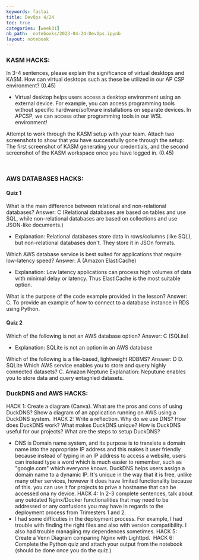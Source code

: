 ```yaml
---
keywords: fastai
title: DevOps 4/24
toc: true
categories: [week31]
nb_path: _notebooks/2023-04-24-DevOps.ipynb
layout: notebook
---
```


<!--
#################################################
### THIS FILE WAS AUTOGENERATED! DO NOT EDIT! ###
#################################################
# file to edit: _notebooks/2023-04-24-DevOps.ipynb
-->

<div class="container" id="notebook-container">
        
<div class="cell border-box-sizing text_cell rendered"><div class="inner_cell">
<div class="text_cell_render border-box-sizing rendered_html">
<h3 id="KASM-HACKS:">KASM HACKS:<a class="anchor-link" href="#KASM-HACKS:"> </a></h3><p>In 3-4 sentences, please explain the significance of virtual desktops and KASM. How can virtual desktops such as these be utilized in our AP CSP environment? (0.45)</p>
<ul>
<li>Virtual desktop helps users access a desktop environment using an external device. For example, you can access programming tools without specific hardware/software installations on separate devices. In APCSP, we can access other programming tools in our WSL environment!</li>
</ul>
<p>Attempt to work through the KASM setup with your team. Attach two screenshots to show that you have successfully gone through the setup: The first screenshot of KASM generating your credentials, and the second screenshot of the KASM workspace once you have logged in. (0.45)</p>
<p><img src="/fastpages/images/copied_from_nb/../images/week31kasm.png" alt=""></p>
<p><img src="/fastpages/images/copied_from_nb/../images/week31kasm2.png" alt=""></p>

</div>
</div>
</div>
<div class="cell border-box-sizing text_cell rendered"><div class="inner_cell">
<div class="text_cell_render border-box-sizing rendered_html">
<h3 id="AWS-DATABASES-HACKS:">AWS DATABASES HACKS:<a class="anchor-link" href="#AWS-DATABASES-HACKS:"> </a></h3><h4 id="Quiz-1">Quiz 1<a class="anchor-link" href="#Quiz-1"> </a></h4><p>What is the main difference between relational and non-relational databases?
Answer: C (Relational databases are based on tables and use SQL, while non-relational databases are based on collections and use JSON-like documents.)</p>
<ul>
<li>Explanation: Relational databases store data in rows/columns (like SQL), but non-relational databases don't. They store it in JSOn formats.</li>
</ul>
<p>Which AWS database service is best suited for applications that require low-latency speed?
Answer: A (Amazon ElastiCache)</p>
<ul>
<li>Explanation: Low latency applications can process high volumes of data with minimal delay or latency. Thus ElastiCache is the most suitable option.</li>
</ul>
<p>What is the purpose of the code example provided in the lesson?
Answer: C. To provide an example of how to connect to a database instance in RDS using Python.</p>
<h4 id="Quiz-2">Quiz 2<a class="anchor-link" href="#Quiz-2"> </a></h4><p>Which of the following is not an AWS database option?
Answer: C (SQLite)</p>
<ul>
<li>Explanation: SQLite is not an option in an AWS database</li>
</ul>
<p>Which of the following is a file-based, lightweight RDBMS?
Answer: D
D. SQLite Which AWS service enables you to store and query highly connected datasets?
C. Amazon Neptune
Explanation: Neputune enables you to store data and query entagnled datasets.</p>

</div>
</div>
</div>
<div class="cell border-box-sizing text_cell rendered"><div class="inner_cell">
<div class="text_cell_render border-box-sizing rendered_html">
<h3 id="DuckDNS-and-AWS-HACKS:">DuckDNS and AWS HACKS:<a class="anchor-link" href="#DuckDNS-and-AWS-HACKS:"> </a></h3><p>HACK 1: Create a diagram (Canva). What are the pros and cons of using DuckDNS? Show a diagram of an application running on AWS using a DuckDNS system.
<img src="/fastpages/images/copied_from_nb/../images/week31duckdns.png" alt="">
HACK 2: Write a reflection. Why do we use DNS? How does DuckDNS work? What makes DuckDNS unique? How is DuckDNS useful for our projects? What are the steps to setup DuckDNS?</p>
<ul>
<li>DNS is Domain name system, and its purpose is to translate a domain name into the appropriate IP address and this makes it user friendly because instead of typing in an IP address to access a website, users can instead type a word which is much easier to remember, such as "google.com" which everyone knows. DuckDNS helps users  assign a domain name to a dynamic IP. It's unique in the way that it is free, unlike many other services, however it does have limited functionality because of this. you can use it for projects to prive a hostname that can be accessed ona ny device.
HACK 4: In 2-3 complete sentences, talk about any outdated Nginx/Docker functionalities that may need to be addressed or any confusions you may have in regards to the deployment process from Trimesters 1 and 2.</li>
<li>I had some difficuties in the deployment process. For example, I had trouble with finding the right files and also with version compatibility. I also had trouble managiing my dependences sometimes.
HACK 5: Create a Venn Diagram comparing Nginx with Lighttpd.
<img src="/fastpages/images/copied_from_nb/../images/week31venn.png" alt="">
HACK 6: Complete the Python quiz and attach your output from the notebook (should be done once you do the quiz.)
<img src="/fastpages/images/copied_from_nb/../images/week31quiz.png" alt=""></li>
</ul>

</div>
</div>
</div>
</div>
 

